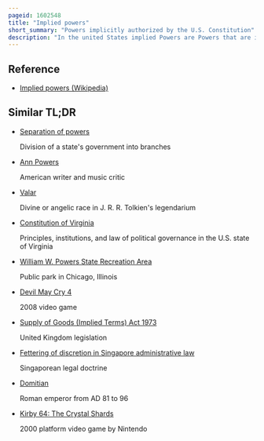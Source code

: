 ```yaml
---
pageid: 1602548
title: "Implied powers"
short_summary: "Powers implicitly authorized by the U.S. Constitution"
description: "In the united States implied Powers are Powers that are implied by previously stated Powers even though they are not explicitly stated in the Constitution."
---
```


## Reference

- [Implied powers (Wikipedia)](https://en.wikipedia.org/?curid=1602548)

## Similar TL;DR

- [Separation of powers](/tldr/en/separation-of-powers)

  Division of a state's government into branches

- [Ann Powers](/tldr/en/ann-powers)

  American writer and music critic

- [Valar](/tldr/en/valar)

  Divine or angelic race in J. R. R. Tolkien's legendarium

- [Constitution of Virginia](/tldr/en/constitution-of-virginia)

  Principles, institutions, and law of political governance in the U.S. state of Virginia

- [William W. Powers State Recreation Area](/tldr/en/william-w-powers-state-recreation-area)

  Public park in Chicago, Illinois

- [Devil May Cry 4](/tldr/en/devil-may-cry-4)

  2008 video game

- [Supply of Goods (Implied Terms) Act 1973](/tldr/en/supply-of-goods-implied-terms-act-1973)

  United Kingdom legislation

- [Fettering of discretion in Singapore administrative law](/tldr/en/fettering-of-discretion-in-singapore-administrative-law)

  Singaporean legal doctrine

- [Domitian](/tldr/en/domitian)

  Roman emperor from AD 81 to 96

- [Kirby 64: The Crystal Shards](/tldr/en/kirby-64-the-crystal-shards)

  2000 platform video game by Nintendo
